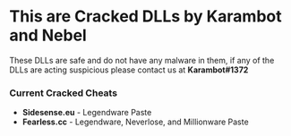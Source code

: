 # This are Cracked DLLs by Karambot and Nebel

These DLLs are safe and do not have any malware in them, if any of the DLLs are acting suspicious please contact us at **Karambot#1372**

### Current Cracked Cheats

<Pastes>

*   **Sidesense.eu** - Legendware Paste
*   **Fearless.cc** - Legendware, Neverlose, and Millionware Paste

